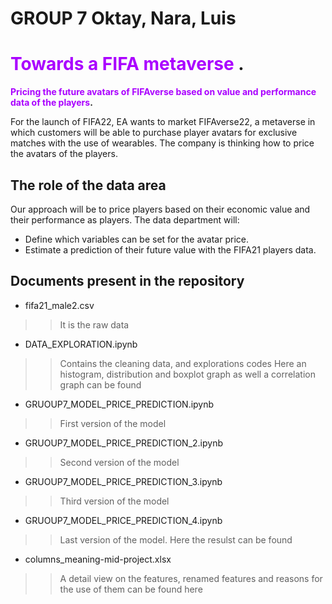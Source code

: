 # **GROUP 7** Oktay, Nara, Luis
# <span style="color:#AA00FF"> Towards a FIFA metaverse </span>.
**<span style="color:#AA00FF">Pricing the future avatars of FIFAverse based on value and performance data of the players</span>.**

For the launch of FIFA22, EA wants to market FIFAverse22, a metaverse in which customers will be able to purchase player avatars for exclusive matches with the use of wearables.
The company is thinking how to price the avatars of the players.

## The role of the data area

Our approach will be to price players based on their economic value and their performance as players.
The data department will: 

 - Define  which variables can be set for the avatar price. 
 - Estimate a prediction of their future value with the FIFA21 players data.
 
 
## Documents present in the repository

 - fifa21_male2.csv 
  >> It is the raw data
 - DATA_EXPLORATION.ipynb
  >> Contains the cleaning data, and explorations codes
  >> Here an histogram, distribution and boxplot graph as well a correlation graph can be found
 - GRUOUP7_MODEL_PRICE_PREDICTION.ipynb
  >> First version of the model
 - GRUOUP7_MODEL_PRICE_PREDICTION_2.ipynb
  >> Second version of the model
 - GRUOUP7_MODEL_PRICE_PREDICTION_3.ipynb
  >> Third version of the model
 - GRUOUP7_MODEL_PRICE_PREDICTION_4.ipynb
  >> Last version of the model. Here the resulst can be found
 - columns_meaning-mid-project.xlsx
  >> A detail view on the features, renamed features and reasons for the use of them can be found here
